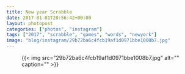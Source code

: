 ```yaml
---
title: New year Scrabble
date: 2017-01-01T20:56:42+00:00
layout: photopost
categories: ["photos", "instagram"]
tags: ["2017", "scrabble", "games", "words", "newyork"]
image: "blog/instagram/29b72ba6c4fcb19af1d0971bbe1008b7.jpg"
---
```


<figure class="photo photo--square">
  {{< img src="29b72ba6c4fcb19af1d0971bbe1008b7.jpg" alt="" caption="" >}}

</figure>


